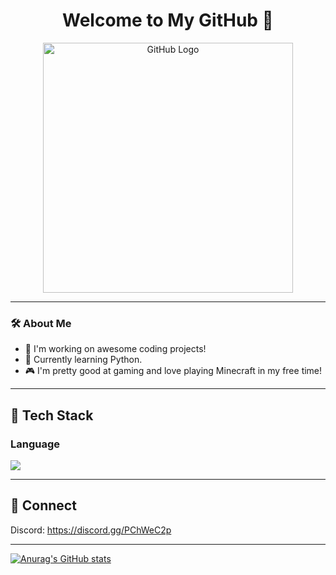 <h1 align="center">Welcome to My GitHub 👋</h1>

<p align="center">
  <img src="https://velog.velcdn.com/images/persestitan/post/5ef6f63a-c279-465d-b65d-97ff39848f6c/image.jpeg" alt="GitHub Logo" width="400"/>
</p>

---

### 🛠 About Me
- 🔭 I'm working on awesome coding projects!
- 🌱 Currently learning Python.
- 🎮 I'm pretty good at gaming and love playing Minecraft in my free time!

---

## 🧱 Tech Stack
### Language

<img src="https://img.shields.io/badge/Python-3776AB?style=flat-square&logo=Python&logoColor=white"/>

---

## 🔗 Connect

Discord: <a href="https://discord.gg/PChWeC2p">https://discord.gg/PChWeC2p</a>
</p>

---

[![Anurag's GitHub stats](https://github-readme-stats.vercel.app/api?username=doyoung0420)](https://github.com/anuraghazra/github-readme-stats)

